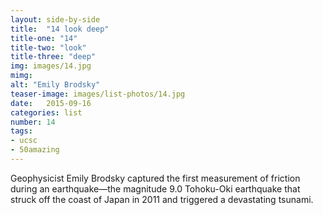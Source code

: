 ```yaml
---
layout: side-by-side
title:  "14 look deep"
title-one: "14"
title-two: "look"
title-three: "deep"
img: images/14.jpg
mimg: 
alt: "Emily Brodsky"
teaser-image: images/list-photos/14.jpg
date:   2015-09-16
categories: list
number: 14
tags:
- ucsc
- 50amazing
---
```

Geophysicist Emily Brodsky captured the first measurement of friction during an earthquake—the magnitude 9.0 Tohoku-Oki earthquake that struck off the coast of Japan in 2011 and triggered a devastating tsunami.